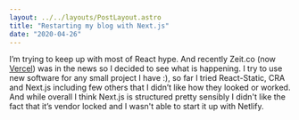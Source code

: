 ```yaml
---
layout: ../../layouts/PostLayout.astro
title: "Restarting my blog with Next.js"
date: "2020-04-26"
---
```


I’m trying to keep up with most of React hype. And recently Zeit.co (now <a href="https://vercel.com/" target="_blank" rel="noopener noreferrer" class="text-teal-500 no-underline hover:underline">Vercel</a>)
was in the news so I decided to see what is happening. I try to use new software for any small project
I have :), so far I tried React-Static, CRA and Next.js including few others that I didn’t like how they
looked or worked. And while overall I think Next.js is structured pretty sensibly I didn't like the fact
that it’s vendor locked and I wasn't able to start it up with Netlify.
